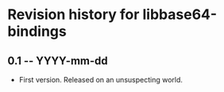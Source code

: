 # Revision history for libbase64-bindings

## 0.1 -- YYYY-mm-dd

* First version. Released on an unsuspecting world.
